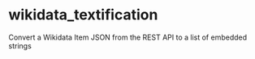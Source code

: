 # wikidata_textification
Convert a Wikidata Item JSON from the REST API to a list of embedded strings

